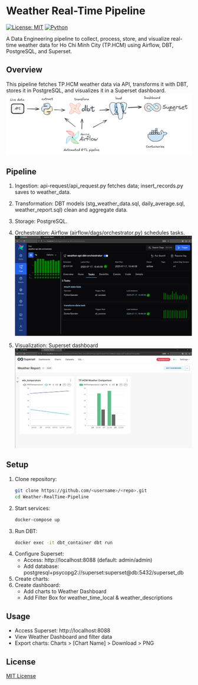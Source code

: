 # Weather Real-Time Pipeline

[![License: MIT](https://img.shields.io/badge/License-MIT-blue.svg)](LICENSE)
[![Python](https://img.shields.io/badge/Python-3.9+-3776AB.svg)](https://www.python.org)

A Data Engineering pipeline to collect, process, store, and visualize real-time weather data for Ho Chi Minh City (TP.HCM) using Airflow, DBT, PostgreSQL, and Superset.

## Overview
This pipeline fetches TP.HCM weather data via API, transforms it with DBT, stores it in PostgreSQL, and visualizes it in a Superset dashboard.
![Result](assets/pipeline.png)


## Pipeline
1. Ingestion: api-request/api_request.py fetches data; insert_records.py saves to weather_data.
2. Transformation: DBT models (stg_weather_data.sql, daily_average.sql, weather_report.sql) clean and aggregate data.
3. Storage: PostgreSQL.
4. Orchestration: Airflow (airflow/dags/orchestrator.py) schedules tasks.
![Result](assets/airflow.png)

5. Visualization: Superset dashboard
![Result](assets/superset.png)


## Setup
1. Clone repository:
   ```bash
   git clone https://github.com/<username>/<repo>.git
   cd Weather-RealTime-Pipeline
   ```
2. Start services:
   ```bash
   docker-compose up 
   ```
3. Run DBT:
   ```bash
   docker exec -it dbt_container dbt run
   ```
4. Configure Superset:
   - Access: http://localhost:8088 (default: admin/admin)
   - Add database: postgresql+psycopg2://superset:superset@db:5432/superset_db
5. Create charts:
6. Create dashboard:
   - Add charts to Weather Dashboard
   - Add Filter Box for weather_time_local & weather_descriptions

## Usage
- Access Superset: http://localhost:8088
- View Weather Dashboard and filter data
- Export charts: Charts > [Chart Name] > Download > PNG

## License
[MIT License](LICENSE)